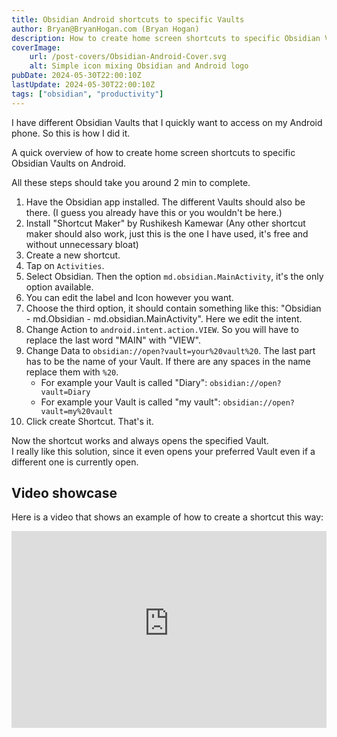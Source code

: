```yaml
---
title: Obsidian Android shortcuts to specific Vaults
author: Bryan@BryanHogan.com (Bryan Hogan)
description: How to create home screen shortcuts to specific Obsidian Vaults on Android.
coverImage:
    url: /post-covers/Obsidian-Android-Cover.svg
    alt: Simple icon mixing Obsidian and Android logo
pubDate: 2024-05-30T22:00:10Z
lastUpdate: 2024-05-30T22:00:10Z
tags: ["obsidian", "productivity"]
---
```


I have different Obsidian Vaults that I quickly want to access on my Android phone. So this is how I did it.

A quick overview of how to create home screen shortcuts to specific Obsidian Vaults on Android.

All these steps should take you around 2 min to complete.

1. Have the Obsidian app installed. The different Vaults should also be there. (I guess you already have this or you wouldn't be here.)
2. Install "Shortcut Maker" by Rushikesh Kamewar (Any other shortcut maker should also work, just this is the one I have used, it's free and without unnecessary bloat)
3. Create a new shortcut.
4. Tap on `Activities`.
5. Select Obsidian. Then the option `md.obsidian.MainActivity`, it's the only option available.
6. You can edit the label and Icon however you want.
7. Choose the third option, it should contain something like this: "Obsidian - md.Obsidian - md.obsidian.MainActivity". Here we edit the intent.
8. Change Action to `android.intent.action.VIEW`. So you will have to replace the last word "MAIN" with "VIEW".
9. Change Data to `obsidian://open?vault=your%20vault%20`. The last part has to be the name of your Vault. If there are any spaces in the name replace them with `%20`.
   - For example your Vault is called "Diary": `obsidian://open?vault=Diary`
   - For example your Vault is called "my vault": `obsidian://open?vault=my%20vault`
10. Click create Shortcut. That's it.

Now the shortcut works and always opens the specified Vault.  
I really like this solution, since it even opens your preferred Vault even if a different one is currently open.

## Video showcase

Here is a video that shows an example of how to create a shortcut this way:

<iframe width="100%" height="315" src="https://www.youtube-nocookie.com/embed/NRtVAFfqoyg?si=ic2dxbat_Hq4GhHi" title="YouTube video player" frameborder="0" allow="accelerometer; encrypted-media; gyroscope; picture-in-picture" referrerpolicy="strict-origin-when-cross-origin" allowfullscreen></iframe>
